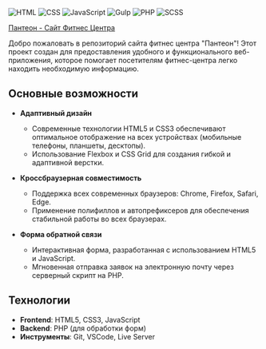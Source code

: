 ![HTML](https://img.shields.io/badge/HTML-5-orange)
![CSS](https://img.shields.io/badge/CSS-3-blue)
![JavaScript](https://img.shields.io/badge/JavaScript-ES6-yellow)
![Gulp](https://img.shields.io/badge/Gulp-4.0.2-red)
![PHP](https://img.shields.io/badge/PHP-7.4-blue)
![SCSS](https://img.shields.io/badge/SCSS-1.0.0-pink)


[Пантеон - Сайт Фитнес Центра](https://alexanderkoldin.github.io/PanteonFitness/)

Добро пожаловать в репозиторий сайта фитнес центра "Пантеон"! Этот проект создан для предоставления удобного и функционального веб-приложения, которое помогает посетителям фитнес-центра легко находить необходимую информацию.

## Основные возможности

- **Адаптивный дизайн**
  - Современные технологии HTML5 и CSS3 обеспечивают оптимальное отображение на всех устройствах (мобильные телефоны, планшеты, десктопы).
  - Использование Flexbox и CSS Grid для создания гибкой и адаптивной верстки.

- **Кроссбраузерная совместимость**
  - Поддержка всех современных браузеров: Chrome, Firefox, Safari, Edge.
  - Применение полифиллов и автопрефиксеров для обеспечения стабильной работы во всех браузерах.

- **Форма обратной связи**
  - Интерактивная форма, разработанная с использованием HTML5 и JavaScript.
  - Мгновенная отправка заявок на электронную почту через серверный скрипт на PHP.

## Технологии

- **Frontend**: HTML5, CSS3, JavaScript
- **Backend**: PHP (для обработки форм)
- **Инструменты**: Git, VSCode, Live Server
